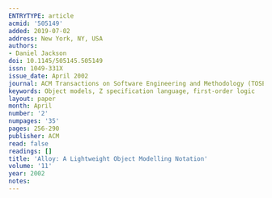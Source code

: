 ```yaml
---
ENTRYTYPE: article
acmid: '505149'
added: 2019-07-02
address: New York, NY, USA
authors:
- Daniel Jackson
doi: 10.1145/505145.505149
issn: 1049-331X
issue_date: April 2002
journal: ACM Transactions on Software Engineering and Methodology (TOSEM)
keywords: Object models, Z specification language, first-order logic
layout: paper
month: April
number: '2'
numpages: '35'
pages: 256-290
publisher: ACM
read: false
readings: []
title: 'Alloy: A Lightweight Object Modelling Notation'
volume: '11'
year: 2002
notes:
---
```

